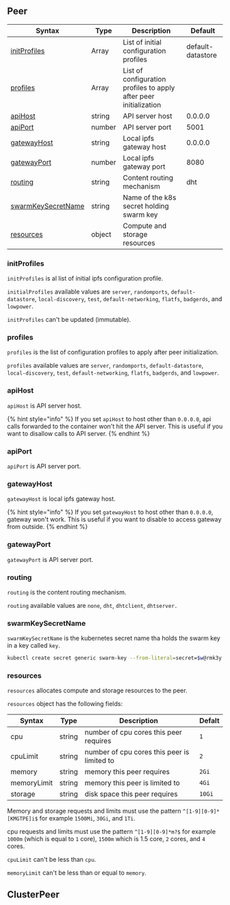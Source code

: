 ## Peer

| Syntax                                    | Type   | Description                                                       | Default           |
| ----------------------------------------- | ------ | ----------------------------------------------------------------- | ----------------- |
| [initProfiles](#initprofiles)             | Array  | List of initial configuration profiles                            | default-datastore |
| [profiles](#profiles)                     | Array  | List of configuration profiles to apply after peer initialization |                   |
| [apiHost](#apihost)                       | string | API server host                                                   | 0.0.0.0           |
| [apiPort](#apiport)                       | number | API server port                                                   | 5001              |
| [gatewayHost](#gatewayhost)               | string | Local ipfs gateway host                                           | 0.0.0.0           |
| [gatewayPort](#gatewayport)               | number | Local ipfs gateway port                                           | 8080              |
| [routing](#routing)                       | string | Content routing mechanism                                         | dht               |
| [swarmKeySecretName](#swarmkeysecretname) | string | Name of the k8s secret holding swarm key                          |                   |
| [resources](#resources)                   | object | Compute and storage resources                                     |                   |

### initProfiles

`initProfiles` is al list of initial ipfs configuration profile.

`initialProfiles` available values are `server`, `randomports`, `default-datastore`, `local-discovery`, `test`, `default-networking`, `flatfs`, `badgerds`, and `lowpower`.

`initProfiles` can't be updated (immutable).

### profiles

`profiles` is the list of configuration profiles to apply after peer initialization.

`profiles` available values are `server`, `randomports`, `default-datastore`, `local-discovery`, `test`, `default-networking`, `flatfs`, `badgerds`, and `lowpower`.

### apiHost

`apiHost` is API server host.

{% hint style="info" %}
If you set `apiHost` to host other than `0.0.0.0`, api calls forwarded to the container won't hit the API server. This is useful if you want to disallow calls to API server.
{% endhint %}

### apiPort

`apiPort` is API server port.

### gatewayHost

`gatewayHost` is local ipfs gateway host.

{% hint style="info" %}
If you set `gatewayHost` to host other than `0.0.0.0`, gateway won't work. This is useful if you want to disable to access gateway from outside.
{% endhint %}

### gatewayPort

`gatewayPort` is API server port.

### routing

`routing` is the content routing mechanism.

`routing` available values are `none`, `dht`, `dhtclient`, `dhtserver.`

### swarmKeySecretName

`swarmKeySecretName` is the kubernetes secret name tha holds the swarm key in a key called `key`.

```bash
kubectl create secret generic swarm-key --from-literal=secret=$w@rmk3y
```

### resources

`resources` allocates compute and storage resources to the peer.

`resources` object has the following fields:

| Syntax      | Type   | Description                                 | Defalt |
| ----------- | ------ | ------------------------------------------- | ------ |
| cpu         | string | number of cpu cores this peer requires      | `1`    |
| cpuLimit    | string | number of cpu cores this peer is limited to | `2`    |
| memory      | string | memory this peer requires                   | `2Gi`  |
| memoryLimit | string | memory this peer is limited to              | `4Gi`  |
| storage     | string | disk space this peer requires               | `10Gi` |

Memory and storage requests and limits must use the pattern `^[1-9][0-9]*[KMGTPE]i$` for example `1500Mi`, `30Gi`, and `1Ti`.

cpu requests and limits must use the pattern `^[1-9][0-9]*m?$` for example `1000m` (which is equal to `1` core), `1500m` which is 1.5 core, `2` cores, and `4` cores.

`cpuLimit` can't be less than `cpu`.

`memoryLimit` can't be less than or equal to `memory`.

## ClusterPeer
